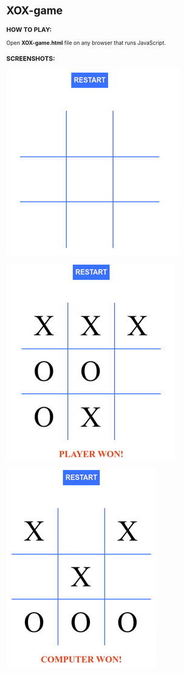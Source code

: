 # XOX-game

### HOW TO PLAY:
Open **XOX-game.html** file on any browser that runs JavaScript.

### SCREENSHOTS:
<kbd><img src="Screenshots/1.png"/></kbd>
<br/><br/>
<kbd><img src="Screenshots/3.png"/></kbd>
<br/><br/>
<kbd><img src="Screenshots/2.png"/></kbd>
